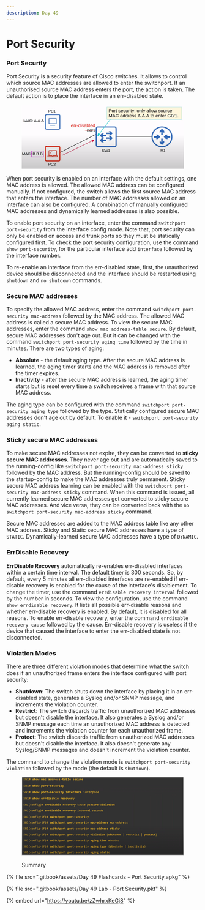 ```yaml
---
description: Day 49
---
```


# Port Security

### Port Security

Port Security is a security feature of Cisco switches. It allows to control which source MAC addresses are allowed to enter the switchport. If an unauthorised source MAC address enters the port, the action is taken. The default action is to place the interface in an err-disabled state.&#x20;

<figure><img src=".gitbook/assets/image (2) (1) (1) (1) (1) (1) (1) (1) (1).png" alt="port security demo" width="563"><figcaption></figcaption></figure>

When port security is enabled on an interface with the default settings, one MAC address is allowed. The allowed MAC address can be configured manually. If not configured, the switch allows the first source MAC address that enters the interface. The number of MAC addresses allowed on an interface can also be configured. A combination of manually configured MAC addresses and dynamically learned addresses is also possible.

To enable port security on an interface, enter the command `switchport port-security` from the interface config mode. Note that, port security can only be enabled on access and trunk ports so they must be statically configured first. To check the port security configuration, use the command `show port-security`, for the particular interface add `interface` followed by the interface number.&#x20;

To re-enable an interface from the err-disabled state, first, the unauthorized device should be disconnected and the interface should be restarted using `shutdown` and `no shutdown` commands.&#x20;

### Secure MAC addresses

To specify the allowed MAC address, enter the command `switchport port-security mac-address` followed by the MAC address. The allowed MAC address is called a secure MAC address.  To view the secure MAC addresses, enter the command `show mac address-table secure`. By default, secure MAC addresses don't age out. But it can be changed with the command `switchport port-security aging time` followed by the time in minutes. There are two types of aging:

* **Absolute** - the default aging type. After the secure MAC address is learned, the aging timer starts and the MAC address is removed after the timer expires.
* **Inactivity** - after the secure MAC address is learned, the aging timer starts but is reset every time a switch receives a frame with that source MAC address.&#x20;

The aging type can be configured with the command `switchport port-security aging type` followed by the type. Statically configured secure MAC addresses don't age out by default. To enable it - `switchport port-security aging static`.

### Sticky secure MAC addresses

To make secure MAC addresses not expire, they can be converted to **sticky secure MAC addresses**. They never age out and are automatically saved to the running-config like `switchport port-security mac-address sticky` followed by the MAC address. But the running-config should be saved to the startup-config to make the MAC addresses truly permanent. Sticky secure MAC address learning can be enabled with the `switchport port-security mac-address sticky` command. When this command is issued, all currently learned secure MAC addresses get converted to sticky secure MAC addresses. And vice versa, they can be converted back with the `no switchport port-security mac-address sticky` command.

Secure MAC addresses are added to the MAC address table like any other MAC address. Sticky and Static secure MAC addresses have a type of `STATIC`. Dynamically-learned secure MAC addresses have a type of `DYNAMIC`.

### ErrDisable Recovery

**ErrDisable Recovery** automatically re-enables err-disabled interfaces within a certain time interval. The default timer is 300 seconds. So, by default, every 5 minutes all err-disabled interfaces are re-enabled if err-disable recovery is enabled for the cause of the interface's disablement. To change the timer, use the command `errdisable recovery interval` followed by the number in seconds. To view the configuration, use the command `show errdisable recovery`. It lists all possible err-disable reasons and whether err-disable recovery is enabled. By default, it is disabled for all reasons. To enable err-disable recovery, enter the command `errdisable recovery cause` followed by the cause. Err-disable recovery is useless if the device that caused the interface to enter the err-disabled state is not disconnected.

### Violation Modes

There are three different violation modes that determine what the switch does if an unauthorized frame enters the interface configured with port security:&#x20;

* **Shutdown**: The switch shuts down the interface by placing it in an err-disabled state, generates a Syslog and/or SNMP message, and increments the violation counter.
* **Restrict**: The switch discards traffic from unauthorized MAC addresses but doesn't disable the interface. It also generates a Syslog and/or SNMP message each time an unauthorized MAC address is detected and increments the violation counter for each unauthorized frame.&#x20;
* **Protect**: The switch discards traffic from unauthorized MAC addresses but doesn't disable the interface. It also doesn't generate any Syslog/SNMP messages and doesn't increment the violation counter.

The command to change the violation mode is `switchport port-security violation` followed by the mode (the default is `shutdown`).

<figure><img src=".gitbook/assets/image (158).png" alt="summary" width="563"><figcaption><p>Summary</p></figcaption></figure>

{% file src=".gitbook/assets/Day 49 Flashcards - Port Security.apkg" %}

{% file src=".gitbook/assets/Day 49 Lab - Port Security.pkt" %}

{% embed url="https://youtu.be/zZwhrxKeGj8" %}
